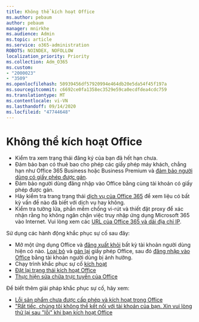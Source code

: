 ```yaml
---
title: Không thể kích hoạt Office
ms.author: pebaum
author: pebaum
manager: mnirkhe
ms.audience: Admin
ms.topic: article
ms.service: o365-administration
ROBOTS: NOINDEX, NOFOLLOW
localization_priority: Priority
ms.collection: Adm_O365
ms.custom:
- "2000023"
- "3509"
ms.openlocfilehash: 50939456df57920994e464db20e5da54f45f197a
ms.sourcegitcommit: c6692ce0fa1358ec3529e59ca0ecdfdea4cdc759
ms.translationtype: MT
ms.contentlocale: vi-VN
ms.lasthandoff: 09/14/2020
ms.locfileid: "47744648"
---
```

# <a name="unable-to-activate-office"></a>Không thể kích hoạt Office

- Kiểm tra xem trạng thái đăng ký của bạn đã hết hạn chưa.
- Đảm bảo bạn có thuê bao cho phép các giấy phép máy khách, chẳng hạn như Office 365 Business hoặc Business Premium và [đảm bảo người dùng có giấy phép được gán](https://docs.microsoft.com/microsoft-365/admin/subscriptions-and-billing/assign-licenses-to-users).
- Đảm bảo người dùng đăng nhập vào Office bằng cùng tài khoản có giấy phép được gán.
- Hãy kiểm tra trang trạng thái [dịch vụ của Office 365](https://docs.microsoft.com/office365/enterprise/view-service-health) để xem liệu có bất kỳ vấn đề nào đã biết với dịch vụ hay không.
- Kiểm tra tường lửa, phần mềm chống vi-rút và thiết đặt proxy để xác nhận rằng họ không ngăn chặn việc truy nhập ứng dụng Microsoft 365 vào Internet. Vui lòng xem các [URL của Office 365 và dải địa chỉ IP](https://docs.microsoft.com/office365/enterprise/urls-and-ip-address-ranges "URL và dải địa chỉ IP của Office 365").

Sử dụng các hành động khắc phục sự cố sau đây:

- Mở một ứng dụng Office và [đăng xuất khỏi](https://support.office.com/article/5a20dc11-47e9-4b6f-945d-478cb6d92071) bất kỳ tài khoản người dùng hiện có nào. [Loại bỏ](https://docs.microsoft.com/microsoft-365/admin/manage/remove-licenses-from-users) và [gán lại](https://docs.microsoft.com/microsoft-365/admin/manage/assign-licenses-to-users) giấy phép Office, sau đó [đăng nhập vào Office](https://support.office.com/article/628ea040-f265-49de-b986-be09c3ebf8a9) bằng tài khoản người dùng bị ảnh hưởng.
- Chạy trình khắc phục sự cố [kích hoạt](https://aka.ms/SARA-OfficeActivation-Alchemy)
- [Đặt lại trạng thái kích hoạt Office](https://docs.microsoft.com/office365/troubleshoot/activation/reset-office-365-proplus-activation-state "Đặt lại trạng thái kích hoạt Office")
- [Thực hiện sửa chữa trực tuyến của Office](https://support.office.com/Article/7821d4b6-7c1d-4205-aa0e-a6b40c5bb88b?wt.mc_id=Alchemy_ClientDIA)

Để biết thêm giải pháp khắc phục sự cố, hãy xem:  

- [Lỗi sản phẩm chưa được cấp phép và kích hoạt trong Office](https://support.office.com/Article/0d23d3c0-c19c-4b2f-9845-5344fedc4380?wt.mc_id=Alchemy_ClientDIA)
- ["Rất tiếc, chúng tôi không thể kết nối với tài khoản của bạn. Xin vui lòng thử lại sau "lỗi" khi bạn kích hoạt Office](https://docs.microsoft.com/office/troubleshoot/activation-installation/issue-when-activate-office-from-office-365)
